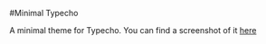 #Minimal Typecho

A minimal theme for Typecho. You can find a screenshot of it [here](http://i.imgur.com/K9q3V5g.jpg)

